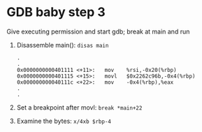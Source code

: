 # GDB baby step 3

Give executing permission and start gdb; break at main and run

1. Disassemble main(): `disas main`

   ```gdb
   .
   .
   0x0000000000401111 <+11>:   mov    %rsi,-0x20(%rbp)
   0x0000000000401115 <+15>:   movl   $0x2262c96b,-0x4(%rbp)
   0x000000000040111c <+22>:   mov    -0x4(%rbp),%eax
   .
   .
   ```

2. Set a breakpoint after movl: `break *main+22`

3. Examine the bytes: `x/4xb $rbp-4`
